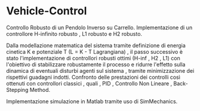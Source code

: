 # Vehicle-Control

Controllo Robusto di un Pendolo Inverso su Carrello.
Implementazione di un controllore H-infinito robusto , L1 robusto e H2 robusto.

Dalla modellazione matematica del sistema tramite definizione di energia cinetica K e potenziale T (L = K - T Lagrangiana) , il passo successivo è stato
l'implementazione di controllori robusti ottimi (H-inf , H2 , L1) con l'obiettivo di stabilizzare robustamente il processo e ridurre l'effetto sulla dinamica
di eventuali disturbi agenti sul sistema , tramite minimizzazione dei rispettivi guadagni indotti.
Confronto delle prestazioni dei controlli così ottenuti con controllori classici , quali , PID , Controllo Non Lineare , Back-Stepping Method.

Implementazione simulazione in Matlab tramite uso di SimMechanics.

